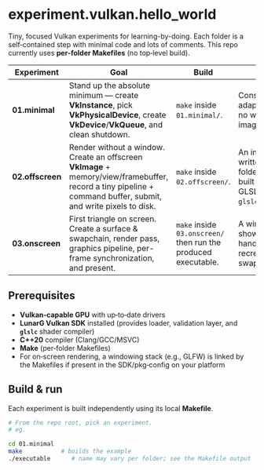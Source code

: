 # experiment.vulkan.hello\_world

Tiny, focused Vulkan experiments for learning-by-doing. Each folder is a 
self‑contained step with minimal code and lots of comments. This repo
currently uses **per‑folder Makefiles** (no top‑level build).

| Experiment       | Goal                                                                                                                                                           | Build                                                          | Output                                                                                   |
| ---------------- | -------------------------------------------------------------------------------------------------------------------------------------------------------------- | -------------------------------------------------------------- | ---------------------------------------------------------------------------------------- |
| **01.minimal**   | Stand up the absolute minimum — create **VkInstance**, pick **VkPhysicalDevice**, create **VkDevice**/**VkQueue**, and clean shutdown.                         | `make` inside `01.minimal/`.                                   | Console logs of adapters/queues; no window, no images.                                   |
| **02.offscreen** | Render without a window. Create an offscreen **VkImage** + memory/view/framebuffer, record a tiny pipeline + command buffer, submit, and write pixels to disk. | `make` inside `02.offscreen/`.                                 | An image file written to the folder (SPIR-V is built from the GLSL shaders via `glslc`). |
| **03.onscreen**  | First triangle on screen. Create a surface & swapchain, render pass, graphics pipeline, per-frame synchronization, and present.                                | `make` inside `03.onscreen/` then run the produced executable. | A window that shows a triangle; handles resize by recreating the swapchain.              |

## Prerequisites

* **Vulkan‑capable GPU** with up‑to‑date drivers
* **LunarG Vulkan SDK** installed (provides loader, validation layer, and **`glslc`** shader compiler)
* **C++20** compiler (Clang/GCC/MSVC)
* **Make** (per‑folder Makefiles)
* For on‑screen rendering, a windowing stack (e.g., GLFW) is linked by the Makefiles if present in the SDK/pkg‑config on your platform

## Build & run

Each experiment is built independently using its local **Makefile**.

```bash
# From the repo root, pick an experiment.
# eg.

cd 01.minimal
make           # builds the example
./executable      # name may vary per folder; see the Makefile output
```
